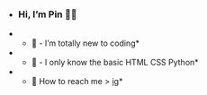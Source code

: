 - ###  Hi, I’m Pin :fairy_woman:
- * :seedling: - I’m totally new to coding*
- * :herb: - I only know the basic HTML CSS Python*
- * :leaves: How to reach me > [ig](www.instagram.com/21st_horizontal/)*

<!---
findmelily/findmelily is a ✨ special ✨ repository because its `README.md` (this file) appears on your GitHub profile.
You can click the Preview link to take a look at your changes.
--->
